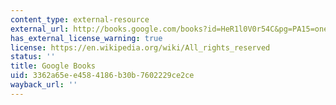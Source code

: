 ```yaml
---
content_type: external-resource
external_url: http://books.google.com/books?id=HeR1l0V0r54C&pg=PA15=onepage
has_external_license_warning: true
license: https://en.wikipedia.org/wiki/All_rights_reserved
status: ''
title: Google Books
uid: 3362a65e-e458-4186-b30b-7602229ce2ce
wayback_url: ''
---
```

